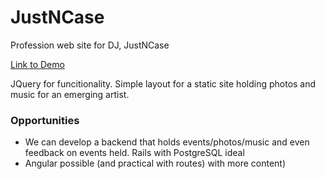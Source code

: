 # JustNCase
Profession web site for DJ, JustNCase

[Link to Demo](capellaBlue.github.io/AllProjects/JustNCase)

JQuery for funcitionality.
Simple layout for a static site holding photos and music for an emerging artist.

### Opportunities
  * We can develop a backend that holds events/photos/music and even feedback on events held. Rails with PostgreSQL ideal
  * Angular possible (and practical with routes) with more content)
